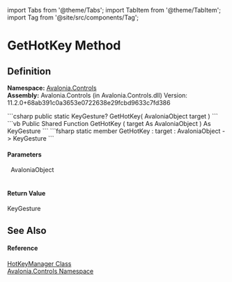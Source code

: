 import Tabs from '@theme/Tabs'; 
import TabItem from '@theme/TabItem'; 
import Tag from '@site/src/components/Tag'; 

# GetHotKey Method




## Definition
**Namespace:** <a href="N_Avalonia_Controls">Avalonia.Controls</a>  
**Assembly:** Avalonia.Controls (in Avalonia.Controls.dll) Version: 11.2.0+68ab391c0a3653e0722638e29fcbd9633c7fd386

<Tabs groupId="api-code-preview">
<TabItem value="csharp" label="C#">
```csharp
public static KeyGesture? GetHotKey(
	AvaloniaObject target
)
```
</TabItem>
<TabItem value="vb" label="VB">
```vb
Public Shared Function GetHotKey ( 
	target As AvaloniaObject
) As KeyGesture
```
</TabItem>
<TabItem value="fsharp" label="F#">
```fsharp
static member GetHotKey : 
        target : AvaloniaObject -> KeyGesture 
```
</TabItem>
</Tabs>



#### Parameters
<dl><dt>  AvaloniaObject</dt><dd> </dd></dl>

#### Return Value
KeyGesture

## See Also


#### Reference
<a href="T_Avalonia_Controls_HotKeyManager">HotKeyManager Class</a>  
<a href="N_Avalonia_Controls">Avalonia.Controls Namespace</a>  
